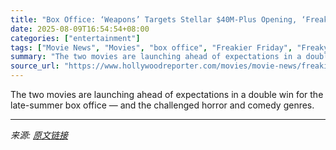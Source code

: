 ```yaml
---
title: "Box Office: ‘Weapons’ Targets Stellar $40M-Plus Opening, ‘Freakier Friday’ Wows With $30M-Plus"
date: 2025-08-09T16:54:54+08:00
categories: ["entertainment"]
tags: ["Movie News", "Movies", "box office", "Freakier Friday", "Freaky Friday", "Jamie Lee Curtis", "Lindsay Lohan", "Weapons", "Zach Cregger"]
summary: "The two movies are launching ahead of expectations in a double win for the late-summer box office — and the challenged horror and comedy genres."
source_url: "https://www.hollywoodreporter.com/movies/movie-news/freakier-friday-weapons-box-office-battle-1236340236/"
---
```


The two movies are launching ahead of expectations in a double win for the late-summer box office — and the challenged horror and comedy genres.

---

*来源: [原文链接](https://www.hollywoodreporter.com/movies/movie-news/freakier-friday-weapons-box-office-battle-1236340236/)*
